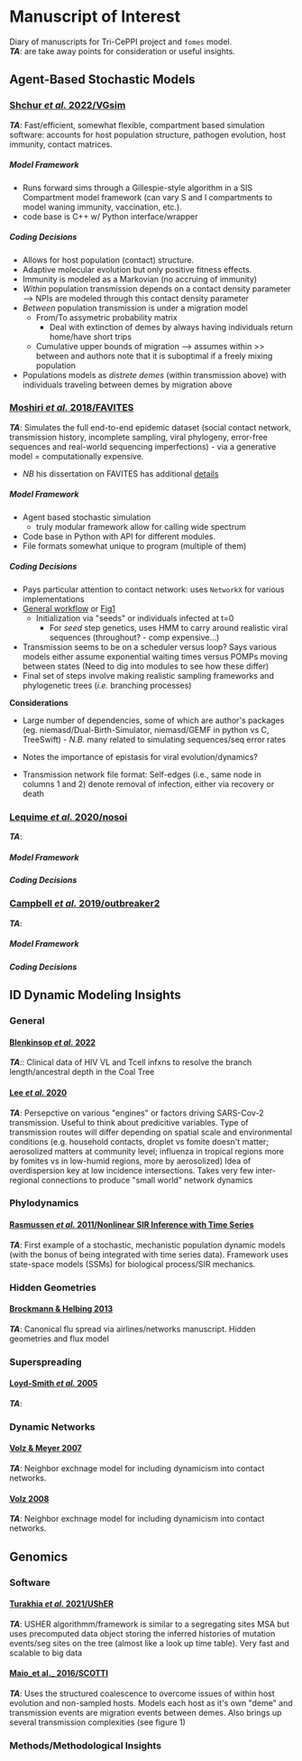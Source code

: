 # Manuscript of Interest

Diary of manuscripts for Tri-CePPI project and `fomes` model.  
**_TA_**: are take away points for consideration or useful insights.




## Agent-Based Stochastic Models
### [Shchur _et al._ 2022/VGsim](https://journals.plos.org/ploscompbiol/article?id=10.1371/journal.pcbi.1010409)

**_TA_**:  Fast/efficient, somewhat flexible, compartment based simulation software: accounts for host population structure, pathogen evolution, host immunity, contact matrices.

##### Model Framework      
- Runs forward sims through a Gillespie-style algorithm in a SIS Compartment model framework (can vary S and I compartments to model waning immunity, vaccination, etc.).    
- code base is C++ w/ Python interface/wrapper

##### Coding Decisions
- Allows for host population (contact) structure.    
- Adaptive molecular evolution but only positive fitness effects.    
- Immunity is modeled as a Markovian (no accruing of immunity)
- _Within_ population transmission depends on a contact density parameter --> NPIs are modeled through this contact density parameter
- _Between_ population transmission is under a migration model
	- From/To assymetric probability matrix
		- Deal with extinction of demes by always having individuals return home/have short trips  
	- Cumulative upper bounds of migration --> assumes within >> between and authors note that it is suboptimal if a freely mixing population
- Populations models as _distrete demes_ (within transmission above) with individuals traveling between demes by migration above



### [Moshiri _et al._ 2018/FAVITES](https://academic.oup.com/bioinformatics/article/35/11/1852/5161084?login=false)

**_TA_**: Simulates the full end-to-end epidemic dataset (social contact network, transmission history, incomplete sampling, viral phylogeny, error-free sequences and real-world sequencing imperfections) - via a generative model = computationally expensive.     

- _NB_ his dissertation on FAVITES has additional [details](https://escholarship.org/uc/item/62s7q92d)


##### Model Framework    
- Agent based stochastic simulation
	- truly modular framework allow for calling wide spectrum
-  Code base in Python with API for different modules.   
- File formats somewhat unique to program (multiple of them)

##### Coding Decisions    
- Pays particular attention to contact network: uses `NetworkX` for various implementations
- [General workflow](https://github.com/niemasd/FAVITES/wiki/General-Workflow) or [Fig1](https://www.ncbi.nlm.nih.gov/pmc/articles/PMC6931354/)
	- Initialization via "seeds" or individuals infected at t=0
		- For _seed_ step genetics, uses HMM to carry around realistic viral sequences (throughout? - comp expensive...)  
- Transmission seems to be on a scheduler versus loop? Says various models either assume exponential waiting times versus POMPs moving between states (Need to dig into modules to see how these differ)  
- Final set of steps involve making realistic sampling frameworks and phylogenetic trees (_i.e._ branching processes)


**Considerations**

- Large number of dependencies, some of which are author's packages (eg. niemasd/Dual-Birth-Simulator, niemasd/GEMF in python vs C, TreeSwift)
		- _N.B._ many related to simulating sequences/seq error rates   

- Notes the importance of epistasis for viral evolution/dynamics?  

- Transmission network file format: Self-edges (i.e., same node in columns 1 and 2) denote removal of infection, either via recovery or death

  

### [Lequime _et al._ 2020/nosoi](https://besjournals.onlinelibrary.wiley.com/doi/full/10.1111/2041-210X.13422)

**_TA_**:  

##### Model Framework     
##### Coding Decisions  

### [Campbell _et al._ 2019/outbreaker2](https://journals.plos.org/ploscompbiol/article?id=10.1371/journal.pcbi.1006930)

**_TA_**:  

##### Model Framework     
##### Coding Decisions  



## ID Dynamic Modeling Insights

### General
#### [Blenkinsop _et al._ 2022](https://elifesciences.org/articles/76487)

**_TA_**:: Clinical data of HIV VL and Tcell infxns to resolve the branch length/ancestral depth in the Coal Tree

#### [Lee _et al._ 2020](https://www.science.org/doi/10.1126/science.abd8755)

**_TA_**: Persepctive on various "engines" or factors driving SARS-Cov-2 transmission. Useful to think about predicitive variables. Type of transmission routes will differ depending on spatial scale and environmental conditions (e.g. household contacts, droplet vs fomite doesn't matter; aerosolized matters at community level; influenza in tropical regions more by fomites vs in low-humid regions, more by aerosolized)
Idea of overdispersion key at low incidence intersections. Takes very few inter-regional connections to produce "small world" network dynamics

### Phylodynamics
#### [Rasmussen _et al._ 2011/Nonlinear SIR Inference with Time Series](https://www.ncbi.nlm.nih.gov/pmc/articles/PMC3161897/)

**_TA_**: First example of a stochastic, mechanistic population dynamic models (with the bonus of being integrated with time series data). Framework uses state-space models (SSMs) for biological process/SIR mechanics.


### Hidden Geometries
#### [Brockmann & Helbing 2013](https://www.science.org/doi/10.1126/science.1245200)

**_TA_**: Canonical flu spread via airlines/networks manuscript. Hidden geometries and flux model


### Superspreading
#### [Loyd-Smith _et al._ 2005](https://www.nature.com/articles/nature04153)

**_TA_**:

### Dynamic Networks

#### [Volz & Meyer 2007](https://pubmed.ncbi.nlm.nih.gov/17878137/)

**_TA_**: Neighbor exchnage model for including dynamicism into contact networks. 

#### [Volz 2008](https://link.springer.com/article/10.1007/s00285-007-0116-4)

**_TA_**: Neighbor exchnage model for including dynamicism into contact networks. 





## Genomics
### Software
#### [Turakhia _et al._ 2021/UShER](https://www.nature.com/articles/s41588-021-00862-7)
**_TA_**: USHER algorithmm/framework is similar to a segregating sites MSA but uses precomputed data object storing the inferred histories of mutation events/seg sites on the tree (almost like a look up time table). Very fast and scalable to big data  

#### [Maio_et al._ 2016/SCOTTI](https://www.ncbi.nlm.nih.gov/pmc/articles/PMC5040440/)

**_TA_**: Uses the structured coalescence to overcome issues of within host evolution and non-sampled hosts. Models each host as it's own "deme" and transmission events are migration events between demes. Also brings up several transmission complexities (see figure 1)

### Methods/Methodological Insights
